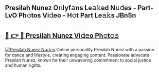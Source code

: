 ## Presilah Nunez O𝚗lyf𝚊ns Le𝚊𝚔ed N𝚞𝚍es - Part-LvO Ph𝚘tos Vi𝚍eo - H𝚘t Part Le𝚊𝚔s JBn5n

# <h2><a href="http://hf3bz7o.feru.top/?c=Presilah+Nunez">🔗 👉 🔴 Presilah Nunez Vi𝚍𝚎o Ph𝚘t𝚘𝚜</a></h2>

[![Presilah Nunez Nu𝚍𝚎s](https://i.imgur.com/0TWrTi3.gif)](http://hf3bz7o.feru.top/?c=Presilah+Nunez)
Online personality Presilah Nunez with a passion for dance and lifestyle, creating engaging content. Passionate advocate Presilah Nunez, known for their unwavering commitment to social justice and human rights. 
